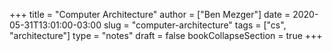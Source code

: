 +++
title = "Computer Architecture"
author = ["Ben Mezger"]
date = 2020-05-31T13:01:00-03:00
slug = "computer-architecture"
tags = ["cs", "architecture"]
type = "notes"
draft = false
bookCollapseSection = true
+++
